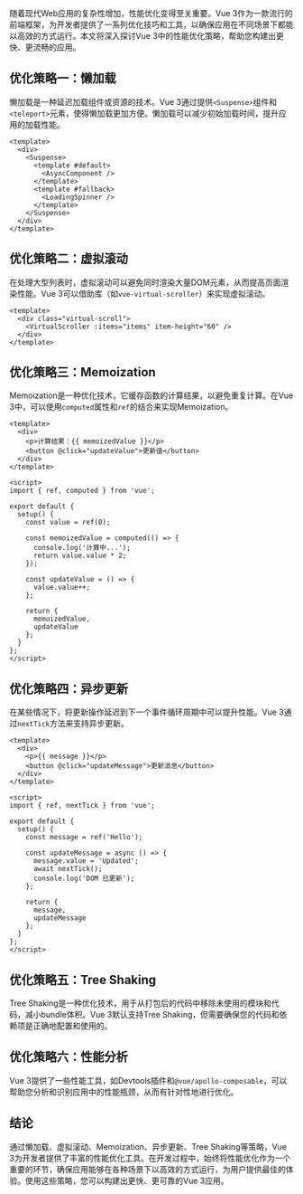 
随着现代Web应用的复杂性增加，性能优化变得至关重要。Vue 3作为一款流行的前端框架，为开发者提供了一系列优化技巧和工具，以确保应用在不同场景下都能以高效的方式运行。本文将深入探讨Vue 3中的性能优化策略，帮助您构建出更快、更流畅的应用。

## 优化策略一：懒加载

懒加载是一种延迟加载组件或资源的技术。Vue 3通过提供`<Suspense>`组件和`<teleport>`元素，使得懒加载更加方便。懒加载可以减少初始加载时间，提升应用的加载性能。

```vue
<template>
  <div>
    <Suspense>
      <template #default>
        <AsyncComponent />
      </template>
      <template #fallback>
        <LoadingSpinner />
      </template>
    </Suspense>
  </div>
</template>
```

## 优化策略二：虚拟滚动

在处理大型列表时，虚拟滚动可以避免同时渲染大量DOM元素，从而提高页面渲染性能。Vue 3可以借助库（如`vue-virtual-scroller`）来实现虚拟滚动。

```vue
<template>
  <div class="virtual-scroll">
    <VirtualScroller :items="items" item-height="60" />
  </div>
</template>
```

## 优化策略三：Memoization

Memoization是一种优化技术，它缓存函数的计算结果，以避免重复计算。在Vue 3中，可以使用`computed`属性和`ref`的结合来实现Memoization。

```vue
<template>
  <div>
    <p>计算结果：{{ memoizedValue }}</p>
    <button @click="updateValue">更新值</button>
  </div>
</template>

<script>
import { ref, computed } from 'vue';

export default {
  setup() {
    const value = ref(0);

    const memoizedValue = computed(() => {
      console.log('计算中...');
      return value.value * 2;
    });

    const updateValue = () => {
      value.value++;
    };

    return {
      memoizedValue,
      updateValue
    };
  }
};
</script>
```

## 优化策略四：异步更新

在某些情况下，将更新操作延迟到下一个事件循环周期中可以提升性能。Vue 3通过`nextTick`方法来支持异步更新。

```vue
<template>
  <div>
    <p>{{ message }}</p>
    <button @click="updateMessage">更新消息</button>
  </div>
</template>

<script>
import { ref, nextTick } from 'vue';

export default {
  setup() {
    const message = ref('Hello');

    const updateMessage = async () => {
      message.value = 'Updated';
      await nextTick();
      console.log('DOM 已更新');
    };

    return {
      message,
      updateMessage
    };
  }
};
</script>
```

## 优化策略五：Tree Shaking

Tree Shaking是一种优化技术，用于从打包后的代码中移除未使用的模块和代码，减小bundle体积。Vue 3默认支持Tree Shaking，但需要确保您的代码和依赖项是正确地配置和使用的。

## 优化策略六：性能分析

Vue 3提供了一些性能工具，如Devtools插件和`@vue/apollo-composable`，可以帮助您分析和识别应用中的性能瓶颈，从而有针对性地进行优化。

## 结论

通过懒加载、虚拟滚动、Memoization、异步更新、Tree Shaking等策略，Vue 3为开发者提供了丰富的性能优化工具。在开发过程中，始终将性能优化作为一个重要的环节，确保应用能够在各种场景下以高效的方式运行，为用户提供最佳的体验。使用这些策略，您可以构建出更快、更可靠的Vue 3应用。